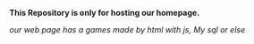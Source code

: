 **This Repository is only for hosting our homepage.**

_our web page has a games made by html with js, My sql or else_
